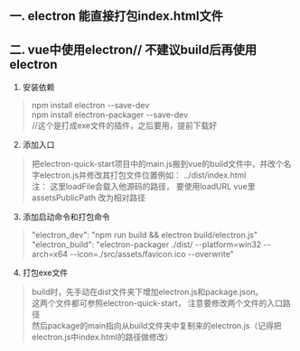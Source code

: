 ## 一. electron 能直接打包index.html文件


## 二. vue中使用electron// 不建议build后再使用electron
1.  安装依赖
>    npm install electron --save-dev  
    npm install electron-packager --save-dev  
    //这个是打成exe文件的插件，之后要用，提前下载好

2.  添加入口
>   把electron-quick-start项目中的main.js搬到vue的build文件中，并改个名字electron.js并修改其打包文件位置例如： ../dist/index.html  
    注： 这里loadFile会载入他源码的路径， 要使用loadURL
        vue里 assetsPublicPath 改为相对路径

3. 添加启动命令和打包命令
>    "electron_dev": "npm run build && electron build/electron.js"  
    "electron_build": "electron-packager ./dist/ --platform=win32 --arch=x64 --icon=./src/assets/favicon.ico --overwrite"

4.  打包exe文件
>    build时，先手动在dist文件夹下增加electron.js和package.json。  
    这两个文件都可参照electron-quick-start， 注意要修改两个文件的入口路径  
    然后package的main指向从build文件夹中复制来的electron.js（记得把electron.js中index.html的路径做修改）
    